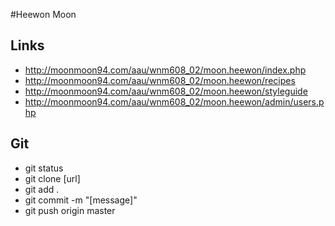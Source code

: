 #Heewon Moon

## Links

- http://moonmoon94.com/aau/wnm608_02/moon.heewon/index.php
- http://moonmoon94.com/aau/wnm608_02/moon.heewon/recipes
- http://moonmoon94.com/aau/wnm608_02/moon.heewon/styleguide
- http://moonmoon94.com/aau/wnm608_02/moon.heewon/admin/users.php

## Git
- git status
- git clone [url]
- git add .
- git commit -m "[message]"
- git push origin master


